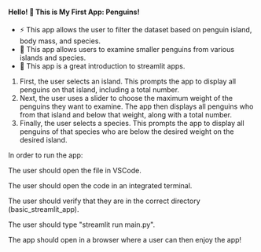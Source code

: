#### Hello! 👋 This is **My First App: Penguins!**

- ⚡ This app allows the user to filter the dataset based on penguin island, body mass, and species.
- 🔬 This app allows users to examine smaller penguins from various islands and species.
- 🌱 This app is a great introduction to streamlit apps.

1) First, the user selects an island. This prompts the app to display all penguins on that island, including a total number.
2) Next, the user uses a slider to choose the maximum weight of the penguins they want to examine. The app then displays all penguins who from that island and below that weight, along with a total number.
3) Finally, the user selects a species. This prompts the app to display all penguins of that species who are below the desired weight on the desired island.

In order to run the app:

The user should open the file in VSCode. 

The user should open the code in an integrated terminal.

The user should verify that they are in the correct directory (basic_streamlit_app).

The user should type "streamlit run main.py".


The app should open in a browser where a user can then enjoy the app!

